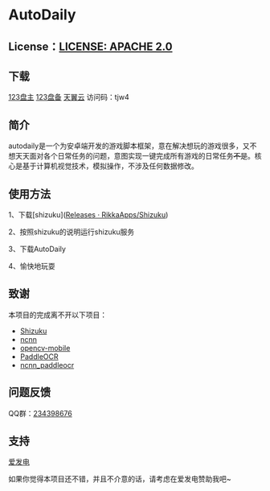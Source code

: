 # AutoDaily

## License：[LICENSE: APACHE 2.0](https://camo.githubusercontent.com/2233a93b615757e772a99c9de7dee9a371cfef91ff8c09c905b88ba22123d6e6/68747470733a2f2f696d672e736869656c64732e696f2f62616467652f4c6963656e73652d417061636865253230322e302d626c75652e7376673f7374796c653d666f722d7468652d6261646765)

## 下载

[123盘主](https://www.123684.com/s/dVEDVv-27NWh) [123盘备](https://www.123912.com/s/dVEDVv-27NWh) [天翼云](https://cloud.189.cn/t/jiiYnuYZfq6v) 访问码：tjw4

## 简介

autodaily是一个为安卓端开发的游戏脚本框架，意在解决想玩的游戏很多，又不想天天面对各个日常任务的问题，意图实现一键完成所有游戏的日常任务~~不是~~。核心是基于计算机视觉技术，模拟操作，不涉及任何数据修改。

## 使用方法

1、下载[shizuku]([Releases · RikkaApps/Shizuku](https://github.com/RikkaApps/Shizuku/releases))

2、按照shizuku的说明运行shizuku服务

3、下载AutoDaily

4、愉快地玩耍

## 致谢

本项目的完成离不开以下项目：

* [Shizuku](https://github.com/RikkaApps/Shizuku)
* [ncnn](https://github.com/Tencent/ncnn)
* [opencv-mobile](https://github.com/nihui/opencv-mobile)
* [PaddleOCR](https://github.com/PaddlePaddle/PaddleOCR)
* [ncnn_paddleocr](https://github.com/FeiGeChuanShu/ncnn_paddleocr)

## 问题反馈

QQ群：[234398676](https://qm.qq.com/q/5EXLYAyGw8)

## 支持

[爱发电](https://ifdian.net/a/autodaily)

如果你觉得本项目还不错，并且不介意的话，请考虑在爱发电赞助我吧~
